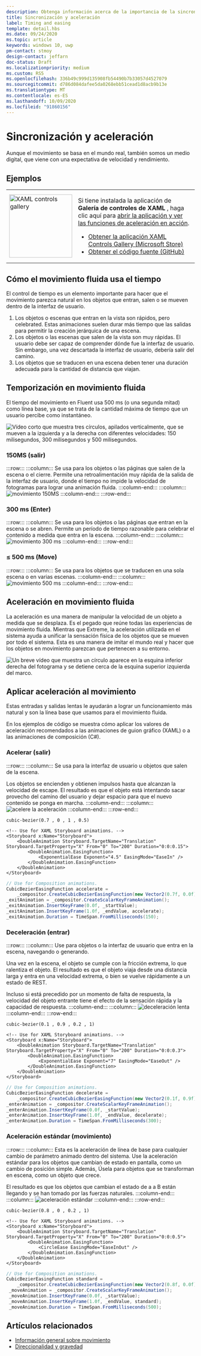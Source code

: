 ```yaml
---
description: Obtenga información acerca de la importancia de la sincronización y la aceleración para que el movimiento parezca natural en los objetos que entran, salen o se mueven dentro de la interfaz de usuario.
title: Sincronización y aceleración
label: Timing and easing
template: detail.hbs
ms.date: 09/24/2020
ms.topic: article
keywords: windows 10, uwp
pm-contact: stmoy
design-contact: jeffarn
doc-status: Draft
ms.localizationpriority: medium
ms.custom: RS5
ms.openlocfilehash: 336b49c999d135908fb54490b7b33057d4527079
ms.sourcegitcommit: d786d084dafee5da0268ebb51cead1d8acb9b13e
ms.translationtype: MT
ms.contentlocale: es-ES
ms.lasthandoff: 10/09/2020
ms.locfileid: "91860156"
---
```

# <a name="timing-and-easing"></a>Sincronización y aceleración

Aunque el movimiento se basa en el mundo real, también somos un medio digital, que viene con una expectativa de velocidad y rendimiento.

## <a name="examples"></a>Ejemplos

<table>
<tr>
<td><img src="images/xaml-controls-gallery-app-icon.png" alt="XAML controls gallery" width="168"></img></td>
<td>
    <p>Si tiene instalada la aplicación de <strong style="font-weight: semi-bold">Galería de controles de XAML</strong> , haga clic aquí para <a href="xamlcontrolsgallery:/item/EasingFunction">abrir la aplicación y ver las funciones de aceleración en acción</a>.</p>
    <ul>
    <li><a href="https://www.microsoft.com/store/productId/9MSVH128X2ZT">Obtener la aplicación XAML Controls Gallery (Microsoft Store)</a></li>
    <li><a href="https://github.com/Microsoft/Xaml-Controls-Gallery">Obtener el código fuente (GitHub)</a></li>
    </ul>
</td>
</tr>
</table>

## <a name="how-fluent-motion-uses-time"></a>Cómo el movimiento fluida usa el tiempo

El control de tiempo es un elemento importante para hacer que el movimiento parezca natural en los objetos que entran, salen o se mueven dentro de la interfaz de usuario.

1. Los objetos o escenas que entran en la vista son rápidos, pero celebrated. Estas animaciones suelen durar más tiempo que las salidas para permitir la creación jerárquica de una escena.
1. Los objetos o las escenas que salen de la vista son muy rápidas. El usuario debe ser capaz de comprender dónde fue la interfaz de usuario. Sin embargo, una vez descartada la interfaz de usuario, debería salir del camino.
1. Los objetos que se traducen en una escena deben tener una duración adecuada para la cantidad de distancia que viajan.

## <a name="timing-in-fluent-motion"></a>Temporización en movimiento fluida

El tiempo del movimiento en Fluent usa 500 ms (o una segunda mitad) como línea base, ya que se trata de la cantidad máxima de tiempo que un usuario percibe como instantáneo.

![Vídeo corto que muestra tres círculos, apilados verticalmente, que se mueven a la izquierda y a la derecha con diferentes velocidades: 150 milisegundos, 300 milisegundos y 500 milisegundos.](images/time.gif)

### <a name="150ms-exit"></a>**150MS** (salir)

:::row:::
    :::column:::
Se usa para los objetos o las páginas que salen de la escena o el cierre.
Permite una retroalimentación muy rápida de la salida de la interfaz de usuario, donde el tiempo no impide la velocidad de fotogramas para lograr una animación fluida.
    :::column-end:::
    :::column:::
        ![movimiento 150MS](images/150msAlt.gif)
    :::column-end:::
:::row-end:::

### <a name="300ms-enter"></a>**300 ms** (Enter)

:::row:::
    :::column:::
Se usa para los objetos o las páginas que entran en la escena o se abren.
Permite un período de tiempo razonable para celebrar el contenido a medida que entra en la escena.
    :::column-end:::
    :::column:::
        ![movimiento 300 ms](images/300ms.gif)
    :::column-end:::
:::row-end:::

### <a name="500ms-move"></a>**≤ 500 ms** (Move)

:::row:::
    :::column:::
Se usa para los objetos que se traducen en una sola escena o en varias escenas. 
    :::column-end:::
    :::column:::
        ![movimiento 500 ms](images/500ms.gif)
    :::column-end:::
:::row-end:::

## <a name="easing-in-fluent-motion"></a>Aceleración en movimiento fluida

La aceleración es una manera de manipular la velocidad de un objeto a medida que se desplaza. Es el pegado que reúne todas las experiencias de movimiento fluida. Mientras que Extreme, la aceleración utilizada en el sistema ayuda a unificar la sensación física de los objetos que se mueven por todo el sistema. Esta es una manera de imitar el mundo real y hacer que los objetos en movimiento parezcan que pertenecen a su entorno.

![Un breve vídeo que muestra un círculo aparece en la esquina inferior derecha del fotograma y se detiene cerca de la esquina superior izquierda del marco.](images/easing.gif)

## <a name="apply-easing-to-motion"></a>Aplicar aceleración al movimiento

Estas entradas y salidas lentas le ayudarán a lograr un funcionamiento más natural y son la línea base que usamos para el movimiento fluida.

En los ejemplos de código se muestra cómo aplicar los valores de aceleración recomendados a las animaciones de guion gráfico (XAML) o a las animaciones de composición (C#).

### <a name="accelerate-exit"></a>**Acelerar** (salir)

:::row:::
    :::column:::
Se usa para la interfaz de usuario u objetos que salen de la escena.

Los objetos se encienden y obtienen impulsos hasta que alcanzan la velocidad de escape.
El resultado es que el objeto está intentando sacar provecho del camino del usuario y dejar espacio para que el nuevo contenido se ponga en marcha.
    :::column-end:::
    :::column:::
        ![acelere la aceleración](images/accelEase.gif)
    :::column-end:::
:::row-end:::

```
cubic-bezier(0.7 , 0 , 1 , 0.5)
```

```xaml
<!-- Use for XAML Storyboard animations. -->
<Storyboard x:Name="Storyboard">
    <DoubleAnimation Storyboard.TargetName="Translation" Storyboard.TargetProperty="X" From="0" To="200" Duration="0:0:0.15">
        <DoubleAnimation.EasingFunction>
            <ExponentialEase Exponent="4.5" EasingMode="EaseIn" />
        </DoubleAnimation.EasingFunction>
    </DoubleAnimation>
</Storyboard>
```

```csharp
// Use for Composition animations.
CubicBezierEasingFunction accelerate =
    _compositor.CreateCubicBezierEasingFunction(new Vector2(0.7f, 0.0f), new Vector2(1.0f, 0.5f));
_exitAnimation = _compositor.CreateScalarKeyFrameAnimation();
_exitAnimation.InsertKeyFrame(0.0f, _startValue);
_exitAnimation.InsertKeyFrame(1.0f, _endValue, accelerate);
_exitAnimation.Duration = TimeSpan.FromMilliseconds(150);
```

### <a name="decelerate-enter"></a>**Deceleración** (entrar)

:::row:::
    :::column:::
Use para objetos o la interfaz de usuario que entra en la escena, navegando o generando.

Una vez en la escena, el objeto se cumple con la fricción extrema, lo que ralentiza el objeto.
El resultado es que el objeto viaja desde una distancia larga y entra en una velocidad extrema, o bien se vuelve rápidamente a un estado de REST.

Incluso si está precedido por un momento de falta de respuesta, la velocidad del objeto entrante tiene el efecto de la sensación rápida y la capacidad de respuesta.
    :::column-end:::
    :::column:::
        ![deceleración lenta](images/decelEase.gif)
    :::column-end:::
:::row-end:::

```
cubic-bezier(0.1 , 0.9 , 0.2 , 1)
```

```xaml
<!-- Use for XAML Storyboard animations. -->
<Storyboard x:Name="Storyboard">
    <DoubleAnimation Storyboard.TargetName="Translation" Storyboard.TargetProperty="X" From="0" To="200" Duration="0:0:0.3">
        <DoubleAnimation.EasingFunction>
            <ExponentialEase Exponent="7" EasingMode="EaseOut" />
        </DoubleAnimation.EasingFunction>
    </DoubleAnimation>
</Storyboard>
```

```csharp
// Use for Composition animations.
CubicBezierEasingFunction decelerate =
    _compositor.CreateCubicBezierEasingFunction(new Vector2(0.1f, 0.9f), new Vector2(0.2f, 1.0f));
_enterAnimation = _compositor.CreateScalarKeyFrameAnimation();
_enterAnimation.InsertKeyFrame(0.0f, _startValue);
_enterAnimation.InsertKeyFrame(1.0f, _endValue, decelerate);
_enterAnimation.Duration = TimeSpan.FromMilliseconds(300);
```

### <a name="standard-easing-move"></a>**Aceleración estándar** (movimiento)

:::row:::
    :::column:::
Esta es la aceleración de línea de base para cualquier cambio de parámetro animado dentro del sistema.
Use la aceleración estándar para los objetos que cambian de estado en pantalla, como un cambio de posición simple. Además, Úsela para objetos que se transforman en escena, como un objeto que crece.

El resultado es que los objetos que cambian el estado de a a B están llegando y se han tomado por las fuerzas naturales.
    :::column-end:::
    :::column:::
        ![aceleración estándar](images/standardEase.gif)
    :::column-end:::
:::row-end:::

```
cubic-bezier(0.8 , 0 , 0.2 , 1)
```

```xaml
<!-- Use for XAML Storyboard animations. -->
<Storyboard x:Name="Storyboard">
    <DoubleAnimation Storyboard.TargetName="Translation" Storyboard.TargetProperty="X" From="0" To="200" Duration="0:0:0.5">
        <DoubleAnimation.EasingFunction>
            <CircleEase EasingMode="EaseInOut" />
        </DoubleAnimation.EasingFunction>
    </DoubleAnimation>
</Storyboard>
```

```csharp
// Use for Composition animations.
CubicBezierEasingFunction standard =
    _compositor.CreateCubicBezierEasingFunction(new Vector2(0.8f, 0.0f), new Vector2(0.2f, 1.0f));
 _moveAnimation = _compositor.CreateScalarKeyFrameAnimation();
 _moveAnimation.InsertKeyFrame(0.0f, _startValue);
 _moveAnimation.InsertKeyFrame(1.0f, _endValue, standard);
 _moveAnimation.Duration = TimeSpan.FromMilliseconds(500);
```

## <a name="related-articles"></a>Artículos relacionados

- [Información general sobre movimiento](index.md)
- [Direccionalidad y gravedad](directionality-and-gravity.md)
